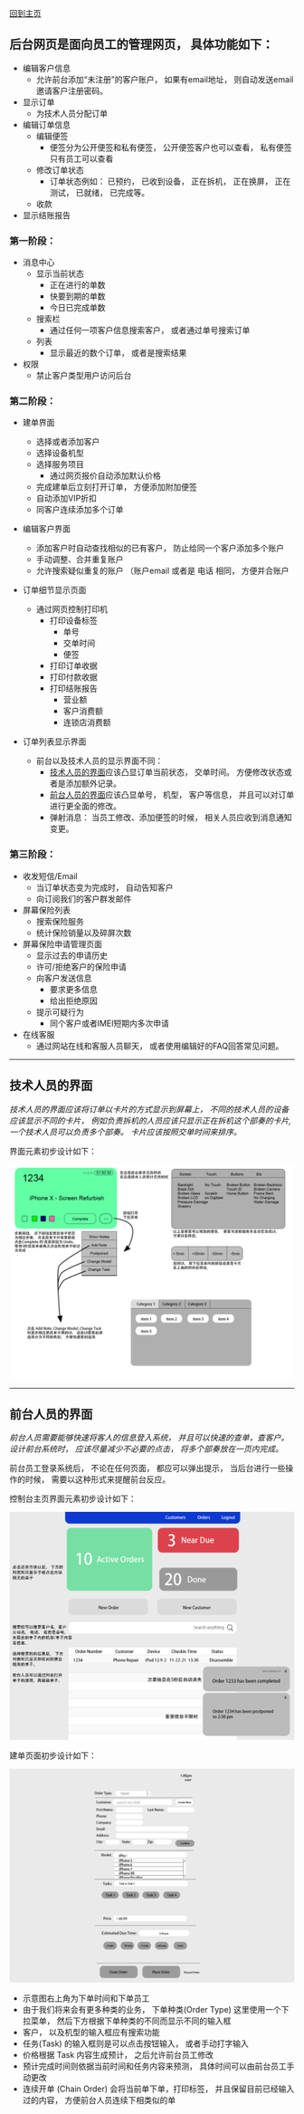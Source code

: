 [回到主页](../README.MD)

## 后台网页是面向员工的管理网页， 具体功能如下：
-   编辑客户信息
    -   允许前台添加“未注册”的客户账户， 如果有email地址， 则自动发送email邀请客户注册密码。
-   显示订单
    -   为技术人员分配订单
-   编辑订单信息
    -   编辑便签
        -   便签分为公开便签和私有便签， 公开便签客户也可以查看， 私有便签只有员工可以查看
    -   修改订单状态
        -   订单状态例如： 已预约， 已收到设备， 正在拆机， 正在换屏， 正在测试， 已就绪， 已完成等。
    -   收款
-   显示结账报告


### 第一阶段：
-   消息中心
    -   显示当前状态
        -   正在进行的单数
        -   快要到期的单数
        -   今日已完成单数
    -   搜索栏
        -   通过任何一项客户信息搜索客户， 或者通过单号搜索订单
    -   列表
        -   显示最近的数个订单， 或者是搜索结果
-   权限
    -   禁止客户类型用户访问后台
### 第二阶段：
-   建单界面
    -   选择或者添加客户
    -   选择设备机型
    -   选择服务项目
        -   通过网页报价自动添加默认价格
    -   完成建单后立刻打开订单， 方便添加附加便签
    -   自动添加VIP折扣
    -   同客户连续添加多个订单
-   编辑客户界面
    -   添加客户时自动查找相似的已有客户， 防止给同一个客户添加多个账户
    -   手动调整、合并重复账户
    -   允许搜索疑似重复的账户 （账户email 或者是 电话 相同， 方便并合账户
-   订单细节显示页面
    -   通过网页控制打印机
        -   打印设备标签
            -   单号
            -   交单时间
            -   便签
        -   打印订单收据
        -   打印付款收据
        -   打印结账报告
            -   营业额
            -   客户消费额
            -   连锁店消费额

-   订单列表显示界面
    -   前台以及技术人员的显示界面不同：
        -   [技术人员的界面](#技术人员的界面)应该凸显订单当前状态， 交单时间。 方便修改状态或者是添加额外记录。
        -   [前台人员的界面](#前台人员的界面)应该凸显单号， 机型， 客户等信息， 并且可以对订单进行更全面的修改。
        -   弹射消息： 当员工修改、添加便签的时候， 相关人员应收到消息通知变更。

### 第三阶段：
-   收发短信/Email
    -   当订单状态变为完成时， 自动告知客户
    -   向订阅我们的客户群发邮件
-   屏幕保险列表
    -   搜索保险服务
    -   统计保险销量以及碎屏次数
-   屏幕保险申请管理页面
    -   显示过去的申请历史
    -   许可/拒绝客户的保险申请
    -   向客户发送信息
        -   要求更多信息
        -   给出拒绝原因
    -   提示可疑行为
        -   同个客户或者IMEI短期内多次申请
-   在线客服
    -   通过网站在线和客服人员聊天， 或者使用编辑好的FAQ回答常见问题。

--------------------

## 技术人员的界面

*技术人员的界面应该将订单以卡片的方式显示到屏幕上， 不同的技术人员的设备应该显示不同的卡片， 例如负责拆机的人员应该只显示正在拆机这个部奏的卡片, 一个技术人员可以负责多个部奏。 卡片应该按照交单时间来排序。*

界面元素初步设计如下：

![technician-panel-elements.png](./technician-panel-elements.png)


------------------------

## 前台人员的界面

*前台人员需要能够快速将客人的信息登入系统， 并且可以快速的查单，查客户。设计前台系统时， 应该尽量减少不必要的点击， 将多个部奏放在一页内完成。*

前台员工登录系统后， 不论在任何页面， 都应可以弹出提示， 当后台进行一些操作的时候， 需要以这种形式来提醒前台反应。

控制台主页界面元素初步设计如下：

![front-desk-elements.png](./front-desk-elements.png)

建单页面初步设计如下：

![new-order.png](./new-order.png)

-   示意图右上角为下单时间和下单员工
-   由于我们将来会有更多种类的业务， 下单种类(Order Type) 这里使用一个下拉菜单， 然后下方根据下单种类的不同而显示不同的输入框
-   客户， 以及机型的输入框应有搜索功能
-   任务(Task) 的输入框则是可以点击按钮输入， 或者手动打字输入
-   价格根据 Task 内容生成预计， 之后允许前台员工修改
-   预计完成时间则依据当前时间和任务内容来预测， 具体时间可以由前台员工手动更改
-   连续开单 (Chain Order) 会将当前单下单，打印标签， 并且保留目前已经输入过的内容， 方便前台人员连续下相类似的单